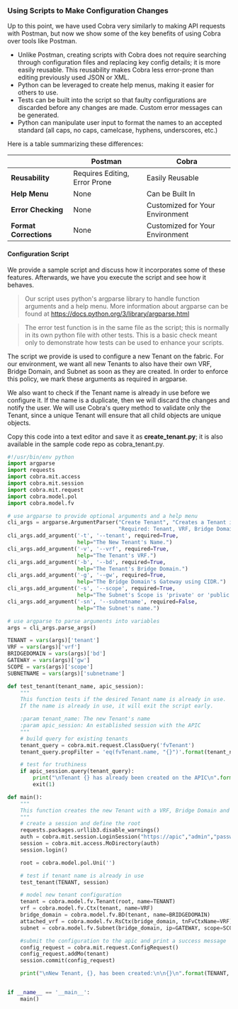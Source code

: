 ### Using Scripts to Make Configuration Changes
Up to this point, we have used Cobra very similarly to making API requests with Postman, but now we show some of the key benefits of using Cobra over tools like Postman. 

*  Unlike Postman, creating scripts with Cobra does not require searching through configuration files and replacing key config details; it is more easily reusable. This reusability makes Cobra less error-prone than editing previously used JSON or XML.
*  Python can be leveraged to create help menus, making it easier for others to use.
*  Tests can be built into the script so that faulty configurations are discarded before any changes are made. Custom error messages can be generated.
*  Python can manipulate user input to format the names to an accepted standard (all caps, no caps, camelcase, hyphens, underscores, etc.)

Here is a table summarizing these differences:

|        | Postman  | Cobra |
| ------ | -------- | ----- |
| **Reusability** | Requires Editing, Error Prone | Easily Reusable |
| **Help Menu** | None | Can be Built In |
| **Error Checking** | None | Customized for Your Environment |
| **Format Corrections** | None | Customized for Your Environment |

#### Configuration Script
We provide a sample script and discuss how it incorporates some of these features. Afterwards, we have you execute the script and see how it behaves.

>Our script uses python's argparse library to handle function arguments and a help menu. More information about argparse can be found at https://docs.python.org/3/library/argparse.html

>The error test function is in the same file as the script; this is normally in its own python file with other tests. This is a basic check meant only to demonstrate how tests can be used to enhance your scripts.

The script we provide is used to configure a new Tenant on the fabric. For our environment, we want all new Tenants to also have their own VRF, Bridge Domain, and Subnet as soon as they are created. In order to enforce this policy, we mark these arguments as required in argparse.

We also want to check if the Tenant name is already in use before we configure it. If the name is a duplicate, then we will discard the changes and notify the user. We will use Cobra's query method to validate only the Tenant, since a unique Tenant will ensure that all child objects are unique objects.

Copy this code into a text editor and save it as **create_tenant.py**; it is also available in the sample code repo as cobra_tenant.py.
```python
#!/usr/bin/env python
import argparse
import requests
import cobra.mit.access
import cobra.mit.session
import cobra.mit.request
import cobra.model.pol
import cobra.model.fv

# use argparse to provide optional arguments and a help menu
cli_args = argparse.ArgumentParser("Create Tenant", "Creates a Tenant in the specified ACI fabric.",
                                   "Required: Tenant, VRF, Bridge Domain, Subnet")
cli_args.add_argument('-t', '--tenant', required=True,
                      help="The New Tenant's Name.")
cli_args.add_argument('-v', '--vrf', required=True,
                      help="The Tenant's VRF.")
cli_args.add_argument('-b', '--bd', required=True,
                      help="The Tenant's Bridge Domain.")
cli_args.add_argument('-g', '--gw', required=True,
                      help="The Bridge Domain's Gateway using CIDR.")
cli_args.add_argument('-s', '--scope', required=True,
                      help="The Subnet's Scope is 'private' or 'public'.")
cli_args.add_argument('-sn', '--subnetname', required=False,
                      help="The Subnet's name.")

# use argparse to parse arguments into variables
args = cli_args.parse_args()

TENANT = vars(args)['tenant']
VRF = vars(args)['vrf']
BRIDGEDOMAIN = vars(args)['bd']
GATEWAY = vars(args)['gw']
SCOPE = vars(args)['scope']
SUBNETNAME = vars(args)['subnetname']

def test_tenant(tenant_name, apic_session):
    """
    This function tests if the desired Tenant name is already in use.
    If the name is already in use, it will exit the script early.

    :param tenant_name: The new Tenant's name
    :param apic_session: An established session with the APIC
    """
    # build query for existing tenants
    tenant_query = cobra.mit.request.ClassQuery('fvTenant')
    tenant_query.propFilter = 'eq(fvTenant.name, "{}")'.format(tenant_name)

    # test for truthiness
    if apic_session.query(tenant_query):
        print("\nTenant {} has already been created on the APIC\n".format(tenant_name))
        exit(1)

def main():
    """
    This function creates the new Tenant with a VRF, Bridge Domain and Subnet.
    """
    # create a session and define the root
    requests.packages.urllib3.disable_warnings()
    auth = cobra.mit.session.LoginSession("https://apic","admin","password")
    session = cobra.mit.access.MoDirectory(auth)
    session.login()

    root = cobra.model.pol.Uni('')

    # test if tenant name is already in use
    test_tenant(TENANT, session)

    # model new tenant configuration
    tenant = cobra.model.fv.Tenant(root, name=TENANT)
    vrf = cobra.model.fv.Ctx(tenant, name=VRF)
    bridge_domain = cobra.model.fv.BD(tenant, name=BRIDGEDOMAIN)
    attached_vrf = cobra.model.fv.RsCtx(bridge_domain, tnFvCtxName=VRF)
    subnet = cobra.model.fv.Subnet(bridge_domain, ip=GATEWAY, scope=SCOPE, name=SUBNETNAME)

    #submit the configuration to the apic and print a success message
    config_request = cobra.mit.request.ConfigRequest()
    config_request.addMo(tenant)
    session.commit(config_request)

    print("\nNew Tenant, {}, has been created:\n\n{}\n".format(TENANT, config_request.data))


if __name__ == '__main__':
    main()

```
